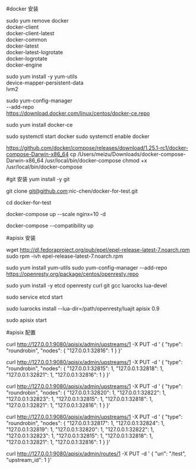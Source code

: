 #docker 安装

sudo yum remove docker \
                  docker-client \
                  docker-client-latest \
                  docker-common \
                  docker-latest \
                  docker-latest-logrotate \
                  docker-logrotate \
                  docker-engine

sudo yum install -y yum-utils \
  device-mapper-persistent-data \
  lvm2


sudo yum-config-manager \
    --add-repo \
    https://download.docker.com/linux/centos/docker-ce.repo



sudo yum install docker-ce      


sudo systemctl start docker
sudo systemctl enable docker


https://github.com/docker/compose/releases/download/1.25.1-rc1/docker-compose-Darwin-x86_64
cp /Users/meizu/Downloads/docker-compose-Darwin-x86_64 /usr/local/bin/docker-compose
chmod +x /usr/local/bin/docker-compose


#git 安装
yum install -y git

git clone git@github.com:nic-chen/docker-for-test.git

cd docker-for-test

docker-compose up --scale nginx=10 -d

docker-compose --compatibility up


#apisix 安装

wget http://dl.fedoraproject.org/pub/epel/epel-release-latest-7.noarch.rpm
sudo rpm -ivh epel-release-latest-7.noarch.rpm

sudo yum install yum-utils
sudo yum-config-manager --add-repo https://openresty.org/package/centos/openresty.repo

sudo yum install -y etcd openresty curl git gcc luarocks lua-devel

sudo service etcd start


sudo luarocks install --lua-dir=/path/openresty/luajit apisix 0.9


sudo apisix start

#apisix 配置

curl http://127.0.0.1:9080/apisix/admin/upstreams/1 -X PUT -d '
{
    "type": "roundrobin",
    "nodes": {
        "127.0.0.1:32816": 1
    }
}'


curl http://127.0.0.1:9080/apisix/admin/upstreams/1 -X PUT -d '
{
    "type": "roundrobin",
    "nodes": {
        "127.0.0.1:32815": 1,
        "127.0.0.1:32818": 1,
        "127.0.0.1:32821": 1,
        "127.0.0.1:32816": 1
    }
}'



curl http://127.0.0.1:9080/apisix/admin/upstreams/1 -X PUT -d '
{
    "type": "roundrobin",
    "nodes": {
        "127.0.0.1:32820": 1,
        "127.0.0.1:32822": 1,
        "127.0.0.1:32823": 1,
        "127.0.0.1:32815": 1,
        "127.0.0.1:32818": 1,
        "127.0.0.1:32821": 1,
        "127.0.0.1:32816": 1
    }
}'


curl http://127.0.0.1:9080/apisix/admin/upstreams/1 -X PUT -d '
{
    "type": "roundrobin",
    "nodes": {
        "127.0.0.1:32817": 1,
        "127.0.0.1:32824": 1,
        "127.0.0.1:32819": 1,
        "127.0.0.1:32820": 1,
        "127.0.0.1:32822": 1,
        "127.0.0.1:32823": 1,
        "127.0.0.1:32815": 1,
        "127.0.0.1:32818": 1,
        "127.0.0.1:32821": 1,
        "127.0.0.1:32816": 1
    }
}'


curl http://127.0.0.1:9080/apisix/admin/routes/1 -X PUT -d '
{
    "uri": "/test",
    "upstream_id": 1
}'




